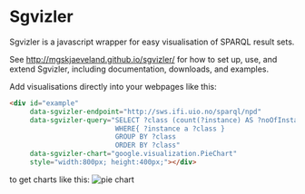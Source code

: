 # Sgvizler

Sgvizler is a javascript wrapper for easy visualisation of SPARQL result sets. 

See http://mgskjaeveland.github.io/sgvizler/ for how to set up, use, and extend Sgvizler, including documentation, downloads, and examples.

Add visualisations directly into your webpages like this:
```html
<div id="example"
     data-sgvizler-endpoint="http://sws.ifi.uio.no/sparql/npd"
     data-sgvizler-query="SELECT ?class (count(?instance) AS ?noOfInstances)
                          WHERE{ ?instance a ?class }
                          GROUP BY ?class
                          ORDER BY ?class"
     data-sgvizler-chart="google.visualization.PieChart"
     style="width:800px; height:400px;"></div>
```
to get charts like this:
![pie chart](http://mgskjaeveland.github.io/sgvizler/image/gPieChart.png)
